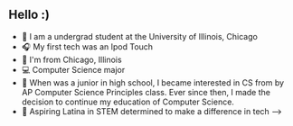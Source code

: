 ## Hello :)


- 🔭 I am a undergrad student at the University of Illinois, Chicago
- 🎧 My first tech was an Ipod Touch 
- 📂 I'm from Chicago, Illinois
- 💻 Computer Science major
- 💬 When was a junior in high school, I became interested in CS from by AP Computer Science Principles class.
Ever since then, I made the decision to continue my education of Computer Science. 
- 👾 Aspiring Latina in STEM determined to make a difference in tech
-->
